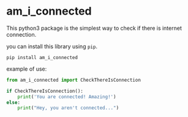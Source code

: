 # am_i_connected
This python3 package is the simplest way to check if there is internet connection.

you can install this library using `pip`. 

`pip install am_i_connected`

example of use:
```python
from am_i_connected import CheckThereIsConnection

if CheckThereIsConnection():
    print('You are connected! Amazing!')
else:
    print("Hey, you aren't connected...")
```